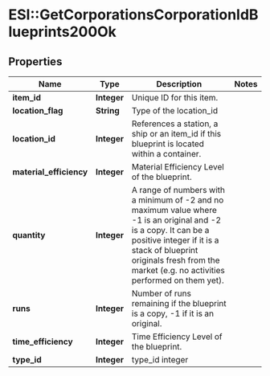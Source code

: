 # ESI::GetCorporationsCorporationIdBlueprints200Ok

## Properties
Name | Type | Description | Notes
------------ | ------------- | ------------- | -------------
**item_id** | **Integer** | Unique ID for this item. | 
**location_flag** | **String** | Type of the location_id | 
**location_id** | **Integer** | References a station, a ship or an item_id if this blueprint is located within a container. | 
**material_efficiency** | **Integer** | Material Efficiency Level of the blueprint. | 
**quantity** | **Integer** | A range of numbers with a minimum of -2 and no maximum value where -1 is an original and -2 is a copy. It can be a positive integer if it is a stack of blueprint originals fresh from the market (e.g. no activities performed on them yet). | 
**runs** | **Integer** | Number of runs remaining if the blueprint is a copy, -1 if it is an original. | 
**time_efficiency** | **Integer** | Time Efficiency Level of the blueprint. | 
**type_id** | **Integer** | type_id integer | 

